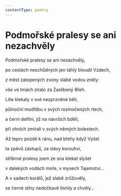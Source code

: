 ```yaml
---
contentType: poetry
---
```


# Podmořské pralesy se ani nezachvěly

Podmořské pralesy se ani nezachvěly, 

po cestách neschůdných jen táhlý bloudil Vzdech, 

z měst zatopených zvony slabě vodou zněly: 

vše ve tmách zíralo za Zaslíbený Břeh. 

Lilie klekaly v své nezprzněné běli, 

půlnoční modlitbu v svých rozmočených rtech, 

a černí delfíni, již na návrších bděli, 

při ohních zmírali v svých němých bolestech. 

Až teprv pozdě k ránu, nad břehy když Vyšel 

ta zpěvů zástupů, za slávy korouhví, 

stříbrné pralesy jsem ze sna klekat slyšel 

v dalekých vodách moře, v mysech Tajemství… 

A v sadech korálů, jež slabě zrůžověly, 

se černé stíny nedočkavě tísnily a chvěly…
